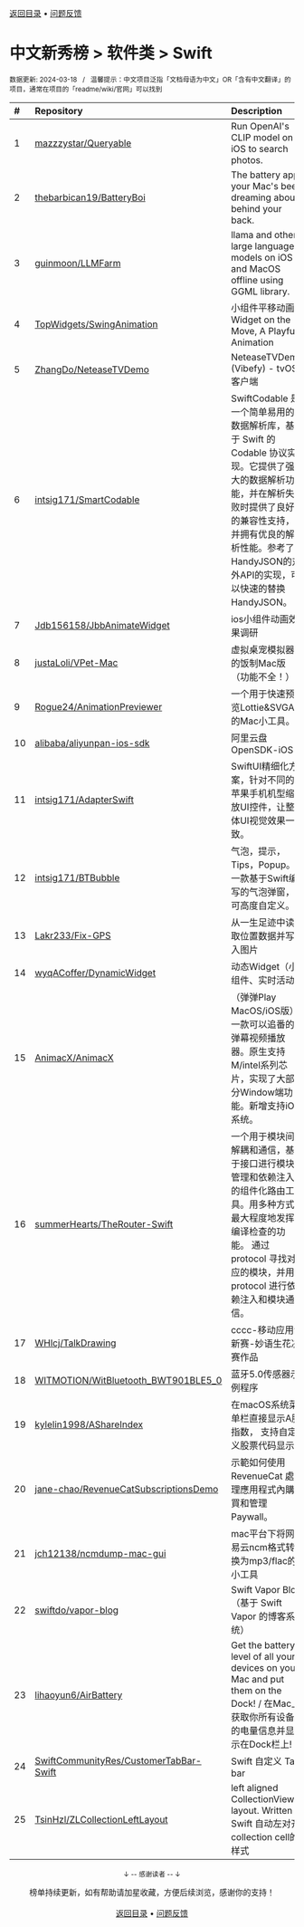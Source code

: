 <a href="https://github.com/GrowingGit/GitHub-Chinese-Top-Charts#github中文排行榜">返回目录</a> • <a href="/content/docs/feedback.md">问题反馈</a>

# 中文新秀榜 > 软件类 > Swift
<sub>数据更新: 2024-03-18&nbsp;&nbsp;&nbsp;/&nbsp;&nbsp;&nbsp;温馨提示：中文项目泛指「文档母语为中文」OR「含有中文翻译」的项目，通常在项目的「readme/wiki/官网」可以找到</sub>

|#|Repository|Description|Stars|Updated|Created|
|:-|:-|:-|:-|:-|:-|
|1|[mazzzystar/Queryable](https://github.com/mazzzystar/Queryable)|Run OpenAI's CLIP model on iOS to search photos.|2314|2024-03-16|2023-07-09|
|2|[thebarbican19/BatteryBoi](https://github.com/thebarbican19/BatteryBoi)|The battery app your Mac's been dreaming about behind your back.|814|2024-01-11|2023-08-08|
|3|[guinmoon/LLMFarm](https://github.com/guinmoon/LLMFarm)|llama and other  large language models on iOS and MacOS offline using GGML library.|773|2024-03-17|2023-06-14|
|4|[TopWidgets/SwingAnimation](https://github.com/TopWidgets/SwingAnimation)|小组件平移动画   Widget on the Move, A Playful Animation|703|2023-11-21|2023-08-21|
|5|[ZhangDo/NeteaseTVDemo](https://github.com/ZhangDo/NeteaseTVDemo)|NeteaseTVDemo (Vibefy) - tvOS 客户端  |170|2024-03-05|2023-08-25|
|6|[intsig171/SmartCodable](https://github.com/intsig171/SmartCodable)|SwiftCodable 是一个简单易用的数据解析库，基于 Swift 的 Codable 协议实现。它提供了强大的数据解析功能，并在解析失败时提供了良好的兼容性支持，并拥有优良的解析性能。参考了HandyJSON的对外API的实现，可以快速的替换HandyJSON。|104|2024-03-15|2023-09-28|
|7|[Jdb156158/JbbAnimateWidget](https://github.com/Jdb156158/JbbAnimateWidget)|ios小组件动画效果调研|53|2023-09-26|2023-08-04|
|8|[justaLoli/VPet-Mac](https://github.com/justaLoli/VPet-Mac)|虚拟桌宠模拟器的饭制Mac版（功能不全！）|30|2023-09-17|2023-09-01|
|9|[Rogue24/AnimationPreviewer](https://github.com/Rogue24/AnimationPreviewer)|一个用于快速预览Lottie&SVGA的Mac小工具。|27|2023-11-22|2023-05-10|
|10|[alibaba/aliyunpan-ios-sdk](https://github.com/alibaba/aliyunpan-ios-sdk)|阿里云盘 OpenSDK-iOS|20|2024-03-04|2023-12-06|
|11|[intsig171/AdapterSwift](https://github.com/intsig171/AdapterSwift)|SwiftUI精细化方案，针对不同的苹果手机机型缩放UI控件，让整体UI视觉效果一致。|19|2023-11-28|2023-11-28|
|12|[intsig171/BTBubble](https://github.com/intsig171/BTBubble)|气泡，提示，Tips，Popup。一款基于Swift编写的气泡弹窗，可高度自定义。|17|2024-03-05|2023-12-18|
|13|[Lakr233/Fix-GPS](https://github.com/Lakr233/Fix-GPS)|从一生足迹中读取位置数据并写入图片|16|2023-11-03|2023-11-03|
|14|[wyqACoffer/DynamicWidget](https://github.com/wyqACoffer/DynamicWidget)|动态Widget（小组件、实时活动）|15|2023-10-23|2023-10-23|
|15|[AnimacX/AnimacX](https://github.com/AnimacX/AnimacX)|（弹弹Play MacOS/iOS版）一款可以追番的弹幕视频播放器。原生支持M/intel系列芯片，实现了大部分Window端功能。新增支持iOS系统。|14|2024-03-17|2024-02-26|
|16|[summerHearts/TheRouter-Swift](https://github.com/summerHearts/TheRouter-Swift)|一个用于模块间解耦和通信，基于接口进行模块管理和依赖注入的组件化路由工具。用多种方式最大程度地发挥编译检查的功能。  通过 protocol 寻找对应的模块，并用 protocol 进行依赖注入和模块通信。|14|2023-09-28|2023-08-24|
|17|[WHlcj/TalkDrawing](https://github.com/WHlcj/TalkDrawing)|cccc-移动应用创新赛-妙语生花决赛作品|10|2023-10-01|2023-07-26|
|18|[WITMOTION/WitBluetooth_BWT901BLE5_0](https://github.com/WITMOTION/WitBluetooth_BWT901BLE5_0)|蓝牙5.0传感器示例程序|9|2024-03-15|2023-04-04|
|19|[kylelin1998/AShareIndex](https://github.com/kylelin1998/AShareIndex)|在macOS系统菜单栏直接显示A股指数， 支持自定义股票代码显示|8|2024-02-05|2024-01-30|
|20|[jane-chao/RevenueCatSubscriptionsDemo](https://github.com/jane-chao/RevenueCatSubscriptionsDemo)|示範如何使用 RevenueCat 處理應用程式內購買和管理 Paywall。|8|2023-12-20|2023-12-11|
|21|[jch12138/ncmdump-mac-gui](https://github.com/jch12138/ncmdump-mac-gui)|mac平台下将网易云ncm格式转换为mp3/flac的小工具|7|2023-11-05|2023-10-07|
|22|[swiftdo/vapor-blog](https://github.com/swiftdo/vapor-blog)|Swift Vapor Blog（基于 Swift Vapor 的博客系统）|7|2024-01-18|2023-06-07|
|23|[lihaoyun6/AirBattery](https://github.com/lihaoyun6/AirBattery)|Get the battery level of all your devices on your Mac and put them on the Dock! / 在Mac上获取你所有设备的电量信息并显示在Dock栏上!|5|2024-03-16|2024-02-11|
|24|[SwiftCommunityRes/CustomerTabBar-Swift](https://github.com/SwiftCommunityRes/CustomerTabBar-Swift)|Swift 自定义 Tab bar|5|2023-10-26|2023-10-26|
|25|[TsinHzl/ZLCollectionLeftLayout](https://github.com/TsinHzl/ZLCollectionLeftLayout)|left aligned CollectionView layout. Written in Swift 自动左对齐collection cell的样式|5|2023-12-28|2023-09-14|

<div align="center">
    <p><sub>↓ -- 感谢读者 -- ↓</sub></p>
    榜单持续更新，如有帮助请加星收藏，方便后续浏览，感谢你的支持！
</div>

<br/>

<div align="center"><a href="https://github.com/GrowingGit/GitHub-Chinese-Top-Charts#github中文排行榜">返回目录</a> • <a href="/content/docs/feedback.md">问题反馈</a></div>

